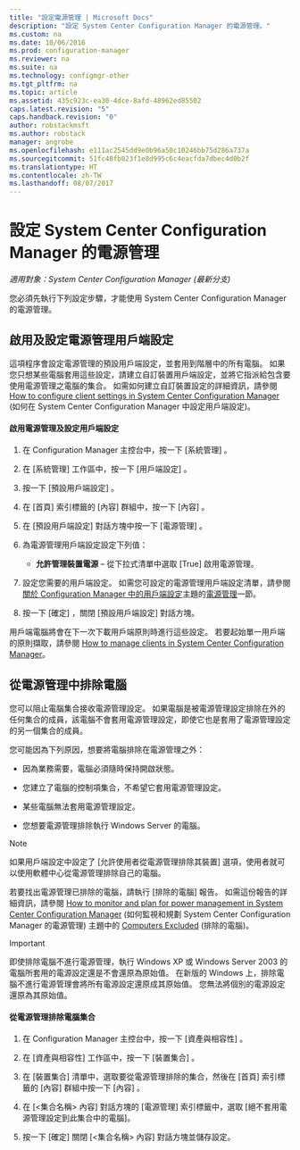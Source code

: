 ```yaml
---
title: "設定電源管理 | Microsoft Docs"
description: "設定 System Center Configuration Manager 的電源管理。"
ms.custom: na
ms.date: 10/06/2016
ms.prod: configuration-manager
ms.reviewer: na
ms.suite: na
ms.technology: configmgr-other
ms.tgt_pltfrm: na
ms.topic: article
ms.assetid: 435c923c-ea30-4dce-8afd-48962ed85502
caps.latest.revision: "5"
caps.handback.revision: "0"
author: robstackmsft
ms.author: robstack
manager: angrobe
ms.openlocfilehash: e111ac2545dd9e0b96a50c10246bb75d286a737a
ms.sourcegitcommit: 51fc48fb023f1e8d995c6c4eacfda7dbec4d0b2f
ms.translationtype: HT
ms.contentlocale: zh-TW
ms.lasthandoff: 08/07/2017
---
```

# <a name="configuring-power-management-in-system-center-configuration-manager"></a>設定 System Center Configuration Manager 的電源管理

*適用對象：System Center Configuration Manager (最新分支)*

您必須先執行下列設定步驟，才能使用 System Center Configuration Manager 的電源管理。  

## <a name="enable-and-configure-power-management-client-settings"></a>啟用及設定電源管理用戶端設定  
 這項程序會設定電源管理的預設用戶端設定，並套用到階層中的所有電腦。 如果您只想某些電腦套用這些設定，請建立自訂裝置用戶端設定，並將它指派給包含要使用電源管理之電腦的集合。 如需如何建立自訂裝置設定的詳細資訊，請參閱 [How to configure client settings in System Center Configuration Manager](../../../../core/clients/deploy/configure-client-settings.md) (如何在 System Center Configuration Manager 中設定用戶端設定)。  

#### <a name="to-enable-power-management-and-configure-client-settings"></a>啟用電源管理及設定用戶端設定  

1.  在 Configuration Manager 主控台中，按一下 [系統管理] 。  

2.  在 [系統管理]  工作區中，按一下 [用戶端設定] 。  

3.  按一下 [預設用戶端設定] 。  

4.  在 [首頁]  索引標籤的 [內容]  群組中，按一下 [內容] 。  

5.  在 [預設用戶端設定]  對話方塊中按一下 [電源管理] 。  

6.  為電源管理用戶端設定設定下列值：  

    -   **允許管理裝置電源** – 從下拉式清單中選取 [True]  啟用電源管理。  

7.  設定您需要的用戶端設定。 如需您可設定的電源管理用戶端設定清單，請參閱[關於 Configuration Manager 中的用戶端設定](../../../../core/clients/deploy/about-client-settings.md#power-management)主題的[電源管理](../../../../core/clients/deploy/about-client-settings.md)一節。  

8.  按一下 [確定]  ，關閉 [預設用戶端設定]  對話方塊。  

 用戶端電腦將會在下一次下載用戶端原則時進行這些設定。 若要起始單一用戶端的原則擷取，請參閱 [How to manage clients in System Center Configuration Manager](../../../../core/clients/manage/manage-clients.md)。  

## <a name="exclude-computers-from-power-management"></a>從電源管理中排除電腦  
 您可以阻止電腦集合接收電源管理設定。 如果電腦是被電源管理設定排除在外的任何集合的成員，該電腦不會套用電源管理設定，即使它也是套用了電源管理設定的另一個集合的成員。  

 您可能因為下列原因，想要將電腦排除在電源管理之外：  

-   因為業務需要，電腦必須隨時保持開啟狀態。  

-   您建立了電腦的控制項集合，不希望它套用電源管理設定。  

-   某些電腦無法套用電源管理設定。  

-   您想要電源管理排除執行 Windows Server 的電腦。  

> [!NOTE]  
>  如果用戶端設定中設定了 [允許使用者從電源管理排除其裝置]  選項，使用者就可以使用軟體中心從電源管理排除自己的電腦。  

 若要找出電源管理已排除的電腦，請執行 [排除的電腦] 報告。 如需這份報告的詳細資訊，請參閱 [How to monitor and plan for power management in System Center Configuration Manager](../../../../core/clients/manage/power/monitor-and-plan-for-power-management.md) (如何監視和規劃 System Center Configuration Manager 的電源管理) 主題中的 [Computers Excluded](../../../../core/clients/manage/power/monitor-and-plan-for-power-management.md#BKMK_Excluded) (排除的電腦)。  

> [!IMPORTANT]  
>  即使排除電腦不進行電源管理，執行 Windows XP 或 Windows Server 2003 的電腦所套用的電源設定還是不會還原為原始值。 在新版的 Windows 上，排除電腦不進行電源管理會將所有電源設定還原成其原始值。 您無法將個別的電源設定還原為其原始值。  

#### <a name="to-exclude-a-collection-of-computers-from-power-management"></a>從電源管理排除電腦集合  

1.  在 Configuration Manager 主控台中，按一下 [資產與相容性] 。  

2.  在 [資產與相容性]  工作區中，按一下 [裝置集合] 。  

3.  在 [裝置集合]  清單中，選取要從電源管理排除的集合，然後在 [首頁]  索引標籤的 [內容]  群組中按一下 [內容] 。  

4.  在 [<集合名稱\> 內容] 對話方塊的 [電源管理] 索引標籤中，選取 [絕不套用電源管理設定到此集合中的電腦]。  

5.  按一下 [確定] 關閉 [<集合名稱\> 內容] 對話方塊並儲存設定。  
